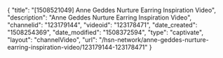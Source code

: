 {
    "title": "[1508521049] Anne Geddes Nurture Earring Inspiration Video",
    "description": "Anne Geddes Nurture Earring Inspiration Video",
    "channelid": "123179144",
    "videoid": "123178471",
    "date_created": "1508254369",
    "date_modified": "1508372594",
    "type": "captivate",
    "layout": "channelVideo",
    "url": "\/hsn-network\/anne-geddes-nurture-earring-inspiration-video\/123179144-123178471"
}